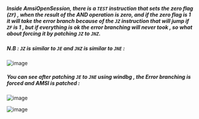 ##### Inside AmsiOpenSession, there is a `TEST` instruction that sets the zero flag (`ZF`) , when the result of the AND operation is zero, and if the zero flag is 1 it will take the error branch because of the `JZ` instruction that will jump if `ZF` is 1 , but if everything is ok the error branching will never took , so what about forcing it by patching `JZ` to `JNZ`.
##### N.B : `JZ` is similar to `JE` and `JNZ` is similar to `JNE` :

![image](https://user-images.githubusercontent.com/123980007/216672566-fa50d6e5-0c80-4b33-83c3-02bdee2fe8b6.png)

##### You can see after patching `JE` to `JNE` using windbg , the Error branching is forced and AMSI is patched :

![image](https://user-images.githubusercontent.com/123980007/216671477-b7a4eaba-b62d-4196-97f9-9fcc6daf0450.png)


![image](https://user-images.githubusercontent.com/123980007/216676689-14f1187a-2709-4ada-9b09-f7a76bc9fd06.png)
